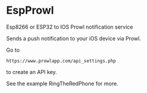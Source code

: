 # EspProwl

Esp8266 or ESP32 to IOS Prowl notification service

Sends a push notification to your iOS device via Prowl.

 Go to
 
    https://www.prowlapp.com/api_settings.php
 
 to create an API key.
 
 See the example RingTheRedPhone for more.
